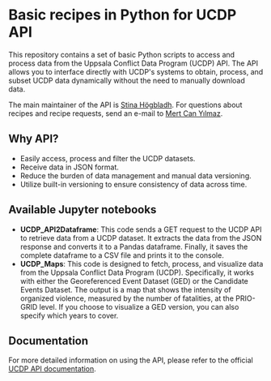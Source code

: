 # Basic recipes in Python for UCDP API
This repository contains a set of basic Python scripts to access and process data from the Uppsala Conflict Data Program (UCDP) API. The API allows you to interface directly with UCDP's systems to obtain, process, and subset UCDP data dynamically without the need to manually download data.

The main maintainer of the API is [Stina Högbladh](mailto:stina.hogbladh@pcr.uu.se). For questions about recipes and recipe requests, send an e-mail to [Mert Can Yılmaz](mailto:mertcan.yilmaz@pcr.uu.se).

## Why API? 
- Easily access, process and filter the UCDP datasets.
- Receive data in JSON format.
- Reduce the burden of data management and manual data versioning.
- Utilize built-in versioning to ensure consistency of data across time.

## Available Jupyter notebooks
- **UCDP_API2Dataframe**: This code sends a GET request to the UCDP API to retrieve data from a UCDP dataset. It extracts the data from the JSON response and converts it to a Pandas dataframe. Finally, it saves the complete dataframe to a CSV file and prints it to the console.
- **UCDP_Maps**: This code is designed to fetch, process, and visualize data from the Uppsala Conflict Data Program (UCDP). Specifically, it works with either the Georeferenced Event Dataset (GED) or the Candidate Events Dataset. The output is a map that shows the intensity of organized violence, measured by the number of fatalities, at the PRIO-GRID level. If you choose to visualize a GED version, you can also specify which years to cover.

## Documentation
For more detailed information on using the API, please refer to the official [UCDP API documentation](https://ucdp.uu.se/apidocs/).



